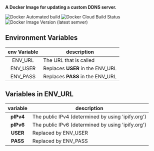 **A Docker Image for updating a custom DDNS server.**

![Docker Automated build](https://img.shields.io/docker/automated/fischerscode/ddns-updater) ![Docker Cloud Build Status](https://img.shields.io/docker/cloud/build/fischerscode/ddns-updater) ![Docker Image Version (latest semver)](https://img.shields.io/docker/v/fischerscode/ddns-updater)

## Environment Variables

| env Variable | description                      |
| :----------: | -------------------------------- |
|   ENV_URL    | The URL that is called           |
|   ENV_USER   | Replaces __USER__ in the ENV_URL |
|   ENV_PASS   | Replaces __PASS__ in the ENV_URL |

## Variables in ENV_URL

| variable  | description                                       |
| :-------: | ------------------------------------------------- |
| __pIPv4__ | The public IPv4 (determined by using 'ipify.org') |
| __pIPv6__ | The public IPv6 (determined by using 'ipify.org') |
| __USER__  | Replaced by ENV_USER                              |
| __PASS__  | Replaced by ENV_PASS                              |